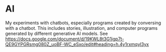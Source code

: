 # AI
My experiments with chatbots, especially programs created by conversing with a chatbot.
This includes stories, illustration, and computer programs generated by different generative AI models.
See https://docs.google.com/document/d/19KWL8t3G1igp7t-QE9GYPGRsmg080Z_uoBF-WC_eSxo/edit#heading=h.4y1rxmqyl3yx 
